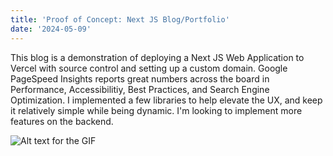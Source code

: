 ```yaml
---
title: 'Proof of Concept: Next JS Blog/Portfolio'
date: '2024-05-09'
---
```

This blog is a demonstration of deploying a Next JS Web Application to Vercel with source control and setting up a custom domain. Google PageSpeed Insights reports great numbers across the board in Performance, Accessibilitiy, Best Practices, and Search Engine Optimization. I implemented a few libraries to help elevate the UX, and keep it relatively simple while being dynamic. I'm looking to implement more features on the backend.

![Alt text for the GIF](/proofofconcept-nextjsblog.gif)